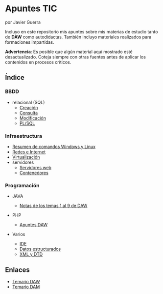 # Apuntes TIC
por Javier Guerra

Incluyo en este repositorio mis apuntes sobre mis materias de estudio tanto de **DAW** como autodidactas. También incluyo materiales realizados para formaciones impartidas.

**Advertencia**: Es posible que algún material aquí mostrado esté desactualizado. Coteja siempre con otras fuentes antes de aplicar los contenidos en procesos críticos.

## Índice

### BBDD

- relacional (SQL)
    - [Creación](BBDD/relacional/01-BBDD-apuntes_creacion.odt)
    - [Consulta](BBDD/relacional/02-BBDD-apuntes_consulta.odt)
    - [Modificación](BBDD/relacional/03-BBDD-apuntes_modificacion.odt)
    - [PL/SQL](BBDD/relacional/04-BBDD-apuntes_plsql.odt)

### Infraestructura

- [Resumen de comandos Windows y Linux](<Infraestructura/Resumen de Comandos Windows y Linux.odt>)
- [Redes e Internet](Infraestructura/redes-internet.odt)
- [Virtualización](Infraestructura/virtualización.odt)
- servidores
    - [Servidores web](Infraestructura/servidores/servidores_web.odt)
    - [Contenedores](Infraestructura/servidores/contenedores.odt)

### Programación

- JAVA
    - [Notas de los temas 1 al 9 de DAW](./Programación/Java)

- PHP
    - [Apuntes DAW](Programación/PHP/apuntesPHP.odt)

- Varios
    - [IDE](Programación/varios/ide.odt)
    - [Datos estructurados](Programación/varios/datos_estructurados.odt)
    - [XML y DTD](Programación/varios/XML_DTD.odt)

## Enlaces

- [Temario DAW](https://github.com/statickidz/TemarioDAW)
- [Temario DAM](https://github.com/statickidz/TemarioDAM)
